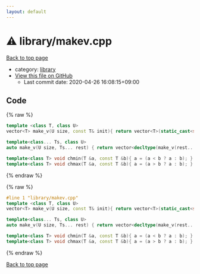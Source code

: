 ```yaml
---
layout: default
---
```


<!-- mathjax config similar to math.stackexchange -->
<script type="text/javascript" async
  src="https://cdnjs.cloudflare.com/ajax/libs/mathjax/2.7.5/MathJax.js?config=TeX-MML-AM_CHTML">
</script>
<script type="text/x-mathjax-config">
  MathJax.Hub.Config({
    TeX: { equationNumbers: { autoNumber: "AMS" }},
    tex2jax: {
      inlineMath: [ ['$','$'] ],
      processEscapes: true
    },
    "HTML-CSS": { matchFontHeight: false },
    displayAlign: "left",
    displayIndent: "2em"
  });
</script>

<script type="text/javascript" src="https://cdnjs.cloudflare.com/ajax/libs/jquery/3.4.1/jquery.min.js"></script>
<script src="https://cdn.jsdelivr.net/npm/jquery-balloon-js@1.1.2/jquery.balloon.min.js" integrity="sha256-ZEYs9VrgAeNuPvs15E39OsyOJaIkXEEt10fzxJ20+2I=" crossorigin="anonymous"></script>
<script type="text/javascript" src="../../assets/js/copy-button.js"></script>
<link rel="stylesheet" href="../../assets/css/copy-button.css" />


# :warning: library/makev.cpp

<a href="../../index.html">Back to top page</a>

* category: <a href="../../index.html#d521f765a49c72507257a2620612ee96">library</a>
* <a href="{{ site.github.repository_url }}/blob/master/library/makev.cpp">View this file on GitHub</a>
    - Last commit date: 2020-04-26 16:08:15+09:00




## Code

<a id="unbundled"></a>
{% raw %}
```cpp
template <class T, class U>
vector<T> make_v(U size, const T& init){ return vector<T>(static_cast<size_t>(size), init); }

template<class... Ts, class U>
auto make_v(U size, Ts... rest) { return vector<decltype(make_v(rest...))>(static_cast<size_t>(size), make_v(rest...)); }

template<class T> void chmin(T &a, const T &b){ a = (a < b ? a : b); }
template<class T> void chmax(T &a, const T &b){ a = (a > b ? a : b); }
```
{% endraw %}

<a id="bundled"></a>
{% raw %}
```cpp
#line 1 "library/makev.cpp"
template <class T, class U>
vector<T> make_v(U size, const T& init){ return vector<T>(static_cast<size_t>(size), init); }

template<class... Ts, class U>
auto make_v(U size, Ts... rest) { return vector<decltype(make_v(rest...))>(static_cast<size_t>(size), make_v(rest...)); }

template<class T> void chmin(T &a, const T &b){ a = (a < b ? a : b); }
template<class T> void chmax(T &a, const T &b){ a = (a > b ? a : b); }

```
{% endraw %}

<a href="../../index.html">Back to top page</a>

